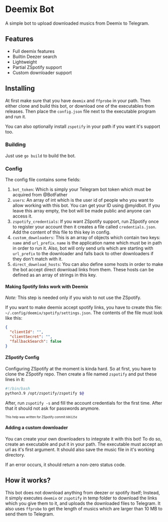 # Deemix Bot

A simple bot to upload downloaded musics from Deemix to Telegram.

## Features

* Full deemix features
* Builtin Deezer search
* Lightweight
* Partial ZSpotify support
* Custom downloader support

## Installing

At first make sure that you have `deemix` and `ffprobe` in your path. Then either clone and build this bot, or download
one of the executables from releases. Then place the `config.json` file next to the executable program and run it.

You can also optionally install `zspotify` in your path if you want it's support too.

### Building

Just use `go build` to build the bot.

### Config

The config file contains some fields:

1. `bot_token`: Which is simply your Telegram bot token which must be acquired from @BotFather
2. `users`: An array of int which is the user id of people who you want to allow working with this bot. You can get your
   ID using @myidbot. If you leave this array empty, the bot will be made public and anyone can access it.
3. `zspotify_credentials`: If you want ZSpotify support, run ZSpotify once to register your account then it creates a
   file called `credentials.json`. Add the content of this file to this key in config.
4. `custom_downloaders`: This is an array of objects which contain two keys: `name` and `url_prefix`. `name`
   is the application name which must be in path in order to run it. Also, bot will only send urls which are starting
   with `url_prefix` to the downloader and falls back to other downloaders if they don't match with it.
5. `direct_download_hosts`: You can also define some hosts in order to make the bot accept direct download links from
   them. These hosts can be defined as an array of strings in this key.

#### Making Spotify links work with Deemix

*Note:* This step is needed only if you wish to not use the ZSpotify.

If you want to make deemix accept spotify links, you have to create this file:
`~/.config/deemix/spotify/settings.json`. The contents of the file must look like this:

```json
{
  "clientId": "",
  "clientSecret": "",
  "fallbackSearch": false
}
```

#### ZSpotify Config

Configuring ZSpotify at the moment is kinda hard. So at first, you have to clone the ZSpotify repo. Then create a file
named `zspotify` and put these lines in it:

```bash
#!/bin/bash
python3.9 /opt/zspotify/zspotify $@
```

After, run `zspotify -s` and fill the account credentials for the first time. After that it should not ask for passwords
anymore.

<sub><sup>This help was written for ZSpotify commit `606125d`</sup></sub>

#### Adding a custom downloader

You can create your own downloaders to integrate it with this bot! To do so, create an executable and put it in your
path. The executable must accept an url as it's first argument. It should also save the music file in it's working
directory.

If an error occurs, it should return a non-zero status code.

## How it works?

This bot does not download anything from deezer or spotify itself; Instead, it simply executes `deemix` or `zspotify` in
temp folder to download the links which you give them to it, and uploads the downloaded files to Telegram. It also
uses `ffprobe` to get the length of musics which are larger than 10 MB to send them to Telegram.